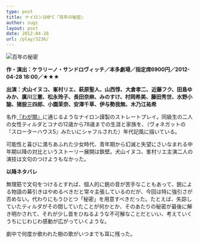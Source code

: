 ```yaml
---
type: post
title: ナイロン100℃『百年の秘密』
author: sugi
layout: post
date: 2012-04-28
url: /play/3236/
---
```

<img src="http://i0.wp.com/asharpminor.com/wp-content/uploads/2012/04/senzai_120127.jpg?resize=240%2C194" alt="百年の秘密" title="百年の秘密" class="alignleft size-full wp-image-3237" data-recalc-dims="1" />

**作・演出：ケラリーノ・サンドロヴィッチ／本多劇場／指定席6900円／2012-04-28 18:00／★★★**

**出演：犬山イヌコ、峯村リエ、萩原聖人、山西惇、大倉孝二、近藤フク、田島ゆみか、廣川三憲、松永玲子、長田奈麻、みのすけ、村岡希美、藤田秀世、水野小諭、猪股三四郎、小園茉奈、安澤千草、伊与勢我無、木乃江祐希**

名作<a href="http://asharpminor.com/play-20071224" onclick="_gaq.push(['_trackEvent', 'outbound-article', 'http://asharpminor.com/play-20071224', '『わが闇』']);" >『わが闇』</a>に通じるようなナイロン謹製のストレートプレイ。同級生の二人の女性ティルダとコナの12歳から78歳までの生涯と家族を、（ヴォネガットの『スローターハウス5』みたいにシャフルされた）年代記風に描いている。

可能性と喜びに満ちあふれた少女時代、青年期から幻滅と失望にさいなまれる中年期以降の対比というストーリー展開は鉄壁。犬山イヌコ、峯村リエ主演二人の演技は文句のつけようもなかった。

**以降ネタバレ**

無理筋で文句をつけるとすれば、個人的に銃の音が苦手なこともあって、銃による物語の幕引きはやめるべきだと常々主張しているのだが、今回は特に強引さが否めない。代わりにもうひとつ「秘密」を用意すべきだった。たとえば、失踪していたティルダがその間していたことが何かとか、そのあたりの秘密が最後に解き明かされて、それが少し首をひねるような不可解なことだといい、考えていくうちにじわじわ感動が広がっていくような。

劇中で何度か歌われた樹の歌がいつまでも耳に残った。
